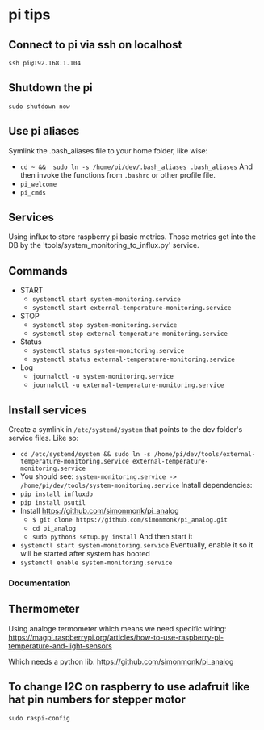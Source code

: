 # pi tips
 
## Connect to pi via ssh on localhost
`ssh pi@192.168.1.104`

## Shutdown the pi
`sudo shutdown now`

## Use pi aliases
Symlink the .bash_aliases file to your home folder, like wise:
   * `cd ~ &&  sudo ln -s /home/pi/dev/.bash_aliases .bash_aliases`
And then invoke the functions from `.bashrc` or other profile file.
   * `pi_welcome`
   * `pi_cmds`

## Services
Using influx to store raspberry pi basic metrics. Those metrics get into the DB by the 'tools/system_monitoring_to_influx.py' service.

## Commands
   * START
      * `systemctl start system-monitoring.service`
      * `systemctl start external-temperature-monitoring.service`
   * STOP
      * `systemctl stop system-monitoring.service`
      * `systemctl stop external-temperature-monitoring.service`
   * Status
      * `systemctl status system-monitoring.service`
      * `systemctl status external-temperature-monitoring.service`
   * Log
      * `journalctl -u system-monitoring.service`
      * `journalctl -u external-temperature-monitoring.service`

## Install services
Create a symlink in `/etc/systemd/system` that points to the dev folder's service files. Like so:
   * `cd /etc/systemd/system && sudo ln -s /home/pi/dev/tools/external-temperature-monitoring.service external-temperature-monitoring.service`
   * You should see: `system-monitoring.service -> /home/pi/dev/tools/system-monitoring.service`
Install dependencies:
   * `pip install influxdb`
   * `pip install psutil`
   * Install https://github.com/simonmonk/pi_analog
      * `$ git clone https://github.com/simonmonk/pi_analog.git`
      * `cd pi_analog`
      * `sudo python3 setup.py install`
And then start it
   * `systemctl start system-monitoring.service`
Eventually, enable it so it will be started after system has booted
   * `systemctl enable system-monitoring.service`


### Documentation
## Thermometer
Using analoge termometer which means we need specific wiring:
https://magpi.raspberrypi.org/articles/how-to-use-raspberry-pi-temperature-and-light-sensors

Which needs a python lib:
https://github.com/simonmonk/pi_analog


## To change I2C on raspberry to use adafruit like hat pin numbers for stepper motor
`sudo raspi-config`
